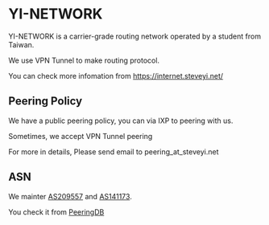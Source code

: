 # YI-NETWORK

YI-NETWORK is a carrier-grade routing network operated by a student from Taiwan.

We use VPN Tunnel to make routing protocol.

You can check more infomation from https://internet.steveyi.net/

## Peering Policy

We have a public peering policy, you can via IXP to peering with us.

Sometimes, we accept VPN Tunnel peering

For more in details, Please send email to peering_at_steveyi.net

## ASN

We mainter [AS209557](https://bgp.he.net/AS209557/) and [AS141173](https://bgp.he.net/AS141173/).

You check it from [PeeringDB](https://www.peeringdb.com/org/25047)
